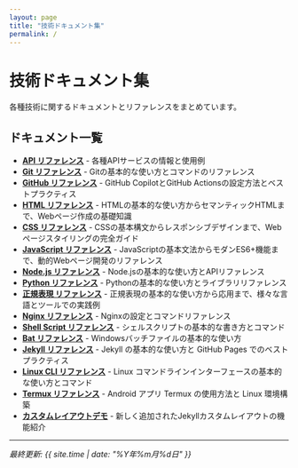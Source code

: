 ```yaml
---
layout: page
title: "技術ドキュメント集"
permalink: /
---
```


# 技術ドキュメント集

各種技術に関するドキュメントとリファレンスをまとめています。

## ドキュメント一覧

- **[API リファレンス](api.html)** - 各種APIサービスの情報と使用例
- **[Git リファレンス](git.html)** - Gitの基本的な使い方とコマンドのリファレンス
- **[GitHub リファレンス](github.html)** - GitHub CopilotとGitHub Actionsの設定方法とベストプラクティス
- **[HTML リファレンス](html.html)** - HTMLの基本的な使い方からセマンティックHTMLまで、Webページ作成の基礎知識
- **[CSS リファレンス](css.html)** - CSSの基本構文からレスポンシブデザインまで、Webページスタイリングの完全ガイド
- **[JavaScript リファレンス](javascript.html)** - JavaScriptの基本文法からモダンES6+機能まで、動的Webページ開発のリファレンス
- **[Node.js リファレンス](nodejs.html)** - Node.jsの基本的な使い方とAPIリファレンス
- **[Python リファレンス](python.html)** - Pythonの基本的な使い方とライブラリリファレンス
- **[正規表現 リファレンス](regexp.html)** - 正規表現の基本的な使い方から応用まで、様々な言語とツールでの実践例
- **[Nginx リファレンス](nginx.html)** - Nginxの設定とコマンドリファレンス
- **[Shell Script リファレンス](shellscript.html)** - シェルスクリプトの基本的な書き方とコマンド
- **[Bat リファレンス](bat.html)** - Windowsバッチファイルの基本的な使い方
- **[Jekyll リファレンス](jekyll.html)** - Jekyll の基本的な使い方と GitHub Pages でのベストプラクティス
- **[Linux CLI リファレンス](linux.html)** - Linux コマンドラインインターフェースの基本的な使い方とコマンド
- **[Termux リファレンス](termux.html)** - Android アプリ Termux の使用方法と Linux 環境構築
- **[カスタムレイアウトデモ](custom-layout-demo.html)** - 新しく追加されたJekyllカスタムレイアウトの機能紹介

---

*最終更新: {{ site.time | date: "%Y年%m月%d日" }}*